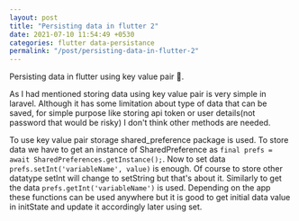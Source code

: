 ```yaml
---
layout: post
title: "Persisting data in flutter 2"
date: 2021-07-10 11:54:49 +0530
categories: flutter data-persistance
permalink: "/post/persisting-data-in-flutter-2"
---
```


Persisting data in flutter using key value pair 📱.

As I had mentioned storing data using key value pair is very simple in laravel. Although it has some limitation about type of data that can be saved, for simple purpose like storing api token or user details(not password that would be risky) I don't think other methods are needed.

To use key value pair storage shared_preference package is used. To store data we have to get an instance of SharedPreference as `final prefs = await SharedPreferences.getInstance();`. Now to set data `prefs.setInt('variableName', value)` is enough. Of course to store other datatype setInt will change to setString but that's about it. Similarly to get the data `prefs.getInt('variableName')` is used. Depending on the app these functions can be used anywhere but it is good to get initial data value in initState and update it accordingly later using set.
